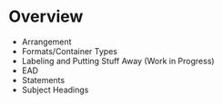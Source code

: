 # Overview

- Arrangement
- Formats/Container Types
- Labeling and Putting Stuff Away (Work in Progress)
- EAD
- Statements
- Subject Headings
